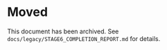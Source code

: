 # Moved

This document has been archived. See `docs/legacy/STAGE6_COMPLETION_REPORT.md` for details.
